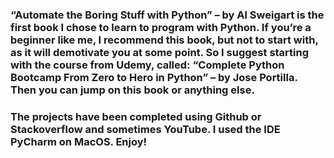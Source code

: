 ### “Automate the Boring Stuff with Python” – by Al Sweigart is the first book I chose to learn to program with Python. If you’re a beginner like me, I recommend this book, but not to start with, as it will demotivate you at some point. So I suggest starting with the course from Udemy, called: “Complete Python Bootcamp From Zero to Hero in Python” – by Jose Portilla. Then you can jump on this book or anything else.
### The projects have been completed using Github or Stackoverflow and sometimes YouTube. I used the IDE PyCharm on MacOS. Enjoy!
